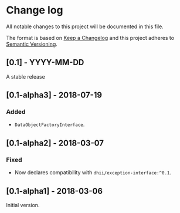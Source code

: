# Change log
All notable changes to this project will be documented in this file.

The format is based on [Keep a Changelog](http://keepachangelog.com/)
and this project adheres to [Semantic Versioning](http://semver.org/).

## [0.1] - YYYY-MM-DD
A stable release

## [0.1-alpha3] - 2018-07-19
### Added
- `DataObjectFactoryInterface`.

## [0.1-alpha2] - 2018-03-07
### Fixed
- Now declares compatibility with `dhii/exception-interface:^0.1`.

## [0.1-alpha1] - 2018-03-06
Initial version.

